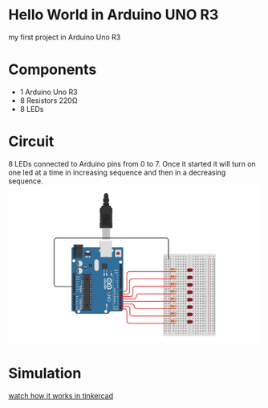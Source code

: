 # Hello World in Arduino UNO R3

my first project in Arduino Uno R3

# Components

* 1 Arduino Uno R3
* 8 Resistors 220Ω
* 8 LEDs

# Circuit

8 LEDs connected to Arduino pins from 0 to 7. Once it started it will turn on one led at a time in increasing sequence
and then in a decreasing sequence.
![Circuit Preview](doc/arduino-hello-world-circuit-preview.png)

# Simulation

[watch how it works in tinkercad](https://www.tinkercad.com/things/0lzlp52z709)


